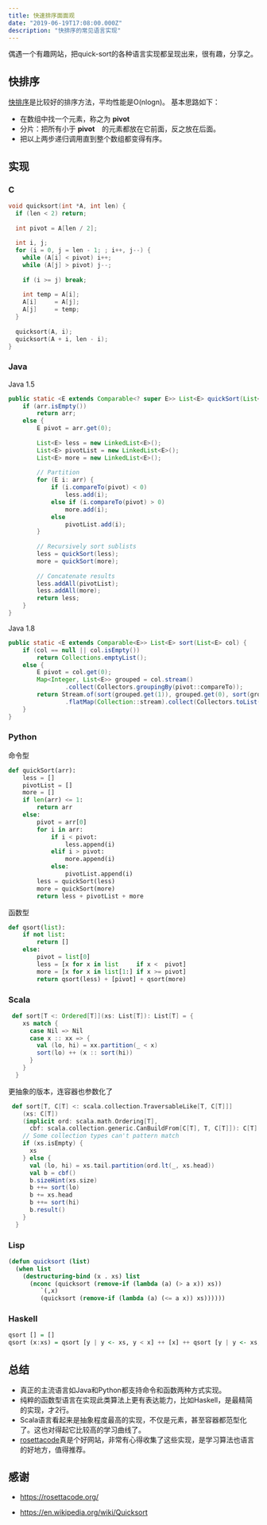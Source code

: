 ```yaml
---
title: 快速排序面面观
date: "2019-06-19T17:08:00.000Z"
description: "快排序的常见语言实现"
---
```


偶遇一个有趣网站，把quick-sort的各种语言实现都呈现出来，很有趣，分享之。

## 快排序

[快排序](https://en.wikipedia.org/wiki/Quicksort)是比较好的排序方法，平均性能是O(nlogn)。 基本思路如下：

* 在数组中找一个元素，称之为 **pivot**  
* 分片：把所有小于 **pivot**　的元素都放在它前面，反之放在后面。 
* 把以上两步递归调用直到整个数组都变得有序。 

## 实现

### C

```c
void quicksort(int *A, int len) {
  if (len < 2) return;
 
  int pivot = A[len / 2];
 
  int i, j;
  for (i = 0, j = len - 1; ; i++, j--) {
    while (A[i] < pivot) i++;
    while (A[j] > pivot) j--;
 
    if (i >= j) break;
 
    int temp = A[i];
    A[i]     = A[j];
    A[j]     = temp;
  }
 
  quicksort(A, i);
  quicksort(A + i, len - i);
}
```

### Java

Java 1.5 

```java
public static <E extends Comparable<? super E>> List<E> quickSort(List<E> arr) {
    if (arr.isEmpty())
        return arr;
    else {
        E pivot = arr.get(0);
 
        List<E> less = new LinkedList<E>();
        List<E> pivotList = new LinkedList<E>();
        List<E> more = new LinkedList<E>();
 
        // Partition
        for (E i: arr) {
            if (i.compareTo(pivot) < 0)
                less.add(i);
            else if (i.compareTo(pivot) > 0)
                more.add(i);
            else
                pivotList.add(i);
        }
 
        // Recursively sort sublists
        less = quickSort(less);
        more = quickSort(more);
 
        // Concatenate results
        less.addAll(pivotList);
        less.addAll(more);
        return less;
    }
}
```

Java 1.8

```java
public static <E extends Comparable<E>> List<E> sort(List<E> col) {
    if (col == null || col.isEmpty())
        return Collections.emptyList();
    else {
        E pivot = col.get(0);
        Map<Integer, List<E>> grouped = col.stream()
                .collect(Collectors.groupingBy(pivot::compareTo));
        return Stream.of(sort(grouped.get(1)), grouped.get(0), sort(grouped.get(-1)))
                .flatMap(Collection::stream).collect(Collectors.toList());
    }
}
```

### Python

命令型

```python
def quickSort(arr):
    less = []
    pivotList = []
    more = []
    if len(arr) <= 1:
        return arr
    else:
        pivot = arr[0]
        for i in arr:
            if i < pivot:
                less.append(i)
            elif i > pivot:
                more.append(i)
            else:
                pivotList.append(i)
        less = quickSort(less)
        more = quickSort(more)
        return less + pivotList + more
```

函数型

```python
def qsort(list):
    if not list:
        return []
    else:
        pivot = list[0]
        less = [x for x in list     if x <  pivot]
        more = [x for x in list[1:] if x >= pivot]
        return qsort(less) + [pivot] + qsort(more)
```

### Scala

```scala
 def sort[T <: Ordered[T]](xs: List[T]): List[T] = {
    xs match {
      case Nil => Nil
      case x :: xx => {
        val (lo, hi) = xx.partition(_ < x)
        sort(lo) ++ (x :: sort(hi))
      }
    }
  }
```

更抽象的版本，连容器也参数化了

```scala
 def sort[T, C[T] <: scala.collection.TraversableLike[T, C[T]]]
    (xs: C[T])
    (implicit ord: scala.math.Ordering[T],
      cbf: scala.collection.generic.CanBuildFrom[C[T], T, C[T]]): C[T] = {
    // Some collection types can't pattern match
    if (xs.isEmpty) {
      xs
    } else {
      val (lo, hi) = xs.tail.partition(ord.lt(_, xs.head))
      val b = cbf()
      b.sizeHint(xs.size)
      b ++= sort(lo)
      b += xs.head
      b ++= sort(hi)
      b.result()
    }
  }
```

### Lisp

```lisp
(defun quicksort (list)
  (when list
    (destructuring-bind (x . xs) list
      (nconc (quicksort (remove-if (lambda (a) (> a x)) xs))
	     `(,x)
	     (quicksort (remove-if (lambda (a) (<= a x)) xs))))))
```

### Haskell

```haskell
qsort [] = []
qsort (x:xs) = qsort [y | y <- xs, y < x] ++ [x] ++ qsort [y | y <- xs, y >= x]
```

## 总结

* 真正的主流语言如Java和Python都支持命令和函数两种方式实现。 
* 纯粹的函数型语言在实现此类算法上更有表达能力，比如Haskell，是最精简的实现，才2行。  
* Scala语言看起来是抽象程度最高的实现，不仅是元素，甚至容器都范型化了。这也对得起它比较高的学习曲线了。 
* [rosettacode](https://rosettacode.org/)真是个好网站，非常有心得收集了这些实现，是学习算法也语言的好地方，值得推荐。 

## 感谢

* https://rosettacode.org/

* https://en.wikipedia.org/wiki/Quicksort
